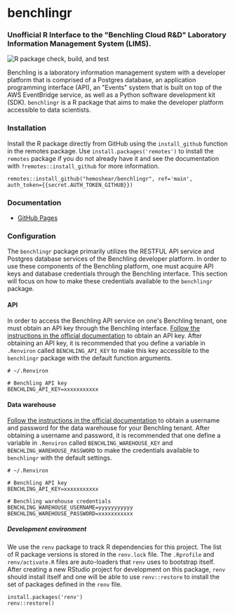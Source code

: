 # benchlingr
### Unofficial R Interface to the "Benchling Cloud R&D" Laboratory Information Management System (LIMS).  

![R package check, build, and test](https://github.com/hemoshear/benchlingr/actions/workflows/check-full.yaml/badge.svg)

Benchling is a laboratory information management system with a developer platform that is comprised of a Postgres database, an application programming interface (API), an "Events" system that is built on top of the AWS EventBridge service, as well as a Python software development kit (SDK). `benchlingr` is a R package that aims to make the developer platform accessible to data scientists.

### Installation

Install the R package directly from GitHub using the `install_github` function in the remotes package. Use `install.packages('remotes')` to install the `remotes` package if you do not already have it and see the documentation with `?remotes::install_github` for more information.

```
remotes::install_github("hemoshear/benchlingr", ref='main', auth_token={{secret.AUTH_TOKEN_GITHUB}})
```

### Documentation

- [GitHub Pages](upgraded-succotash-8df2b926.pages.github.io/)


### Configuration

The `benchlingr` package primarily utilizes the RESTFUL API service and Postgres database services of the Benchling developer platform. In order to use these components of the Benchling platform, one must acquire API keys and database credentials through the Benchling interface. This section will focus on how to make these credentials available to the `benchlingr` package. 

#### API

In order to access the Benchling API service on one's Benchling tenant, one must obtain an API key through the Benchling interface. [Follow the instructions in the official documentation](https://help.benchling.com/en/articles/2353570-access-the-benchling-developer-platform-enterprise) to obtain an API key. After obtaining an API key, it is recommended that you define a variable in `.Renviron` called `BENCHLING_API_KEY` to make this key accessible to the `benchlingr` package with the default function arguments. 

```
# ~/.Renviron

# Benchling API key
BENCHLING_API_KEY=xxxxxxxxxxx
```

#### Data warehouse

[Follow the instructions in the official documentation](https://docs.benchling.com/docs/getting-started#obtaining-credentials) to obtain a username and password for the data warehouse for your Benchling tenant. After obtaining a username and password, it is recommended that one define a variable in `.Renviron` called `BENCHLING_WAREHOUSE_KEY` and `BENCHLING_WAREHOUSE_PASSWORD` to make the credentials available to `benchlingr` with the default settings. 

```
# ~/.Renviron

# Benchling API key
BENCHLING_API_KEY=xxxxxxxxxxx

# Benchling warehouse credentials
BENCHLING_WAREHOUSE_USERNAME=yyyyyyyyyyy
BENCHLING_WAREHOUSE_PASSWORD=xxxxxxxxxxx
```

##### Development environment

We use the `renv` package to track R dependencies for this project. The list of R package versions is stored in the `renv.lock` file. The `.Rprofile` and `renv/activate.R` files are auto-loaders that `renv` uses to bootstrap itself. After creating a new RStudio project for development on this package, `renv` should install itself and one will be able to use `renv::restore` to install the set of packages defined in the `renv` file.

```
install.packages('renv')
renv::restore()
```

